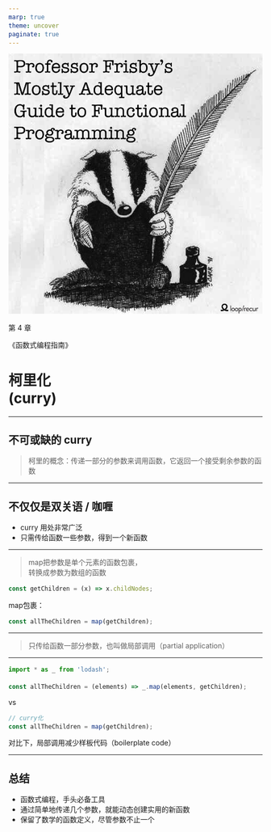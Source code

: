 ```yaml
---
marp: true
theme: uncover
paginate: true
---
```


![bg right fit](images/cover.png)

第 4 章

《函数式编程指南》

# 柯里化<br/>(curry)

---

## 不可或缺的 curry

> 柯里的概念：传递一部分的参数来调用函数，它返回一个接受剩余参数的函数

---

## 不仅仅是双关语 / 咖喱

* curry 用处非常广泛
* 只需传给函数一些参数，得到一个新函数

---

> map把参数是单个元素的函数包裹，<br>转换成参数为数组的函数

```ts
const getChildren = (x) => x.childNodes;
```

map包裹：

```ts
const allTheChildren = map(getChildren);
```

---

> 只传给函数一部分参数，也叫做局部调用（partial application）

---

```ts
import * as _ from 'lodash';

const allTheChildren = (elements) => _.map(elements, getChildren);
```

vs

```ts
// curry化
const allTheChildren = map(getChildren);
```

对比下，局部调用减少样板代码（boilerplate code）

---

## 总结

* 函数式编程，手头必备工具
* 通过简单地传递几个参数，就能动态创建实用的新函数
* 保留了数学的函数定义，尽管参数不止一个
